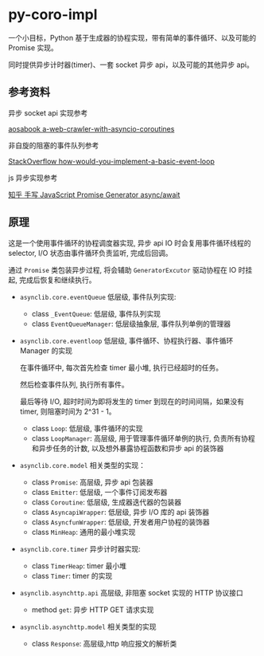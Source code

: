 # py-coro-impl

一个小目标，Python 基于生成器的协程实现，带有简单的事件循环、以及可能的 Promise 实现。

同时提供异步计时器(timer)、一套 socket 异步 api，以及可能的其他异步 api。

## 参考资料

异步 socket api 实现参考

[aosabook a-web-crawler-with-asyncio-coroutines](http://aosabook.org/en/500L/a-web-crawler-with-asyncio-coroutines.html)

非自旋的阻塞的事件队列参考

[StackOverflow how-would-you-implement-a-basic-event-loop](https://stackoverflow.com/questions/658403/how-would-you-implement-a-basic-event-loop)

js 异步实现参考

[知乎 手写 JavaScript Promise Generator async/await](https://zhuanlan.zhihu.com/p/338009998)

## 原理

这是一个使用事件循环的协程调度器实现, 异步 api IO 时会复用事件循环线程的 selector, I/O 状态由事件循环负责监听, 完成后回调。

通过 `Promise` 类包装异步过程, 将会辅助 `GeneratorExcutor` 驱动协程在 IO 时挂起, 完成后恢复和继续执行。

- `asynclib.core.eventQueue` 低层级, 事件队列实现:
  - class `_EventQueue`: 低层级, 事件队列实现
  - class `EventQueueManager`: 低层级抽象层, 事件队列单例的管理器
- `asynclib.core.eventloop` 低层级, 事件循环、协程执行器、事件循环 Manager 的实现
  
  在事件循环中, 每次首先检查 timer 最小堆, 执行已经超时的任务。
  
  然后检查事件队列, 执行所有事件。
  
  最后等待 I/O, 超时时间为即将发生的 timer 到现在的时间间隔，如果没有 timer, 则阻塞时间为 2^31 - 1。
  - class `Loop`: 低层级, 事件循环的实现
  - class `LoopManager`: 高层级, 用于管理事件循环单例的执行, 负责所有协程和异步任务的计数, 以及想外暴露协程函数和异步 api 的装饰器
- `asynclib.core.model` 相关类型的实现：
  - class `Promise`: 高层级, 异步 api 包装器
  - class `Emitter`: 低层级, 一个事件订阅发布器
  - class `Coroutine`: 低层级, 生成器迭代器的包装器
  - class `AsyncapiWrapper`: 低层级, 异步 I/O 库的 api 装饰器
  - class `AsyncfunWrapper`: 低层级, 开发者用户协程的装饰器
  - class `MinHeap`: 通用的最小堆实现
- `asynclib.core.timer` 异步计时器实现:
  - class `TimerHeap`: timer 最小堆
  - class `Timer`: timer 的实现
- `asynclib.asynchttp.api` 高层级, 非阻塞 socket 实现的 HTTP 协议接口
  - method `get`: 异步 HTTP GET 请求实现
- `asynclib.asynchttp.model` 相关类型的实现
  - class `Response`: 高层级,http 响应报文的解析类
